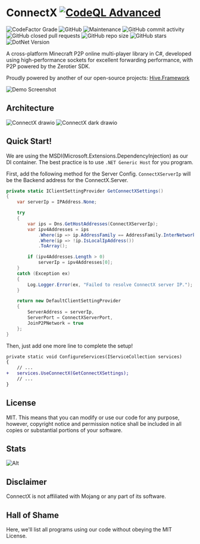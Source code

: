 # ConnectX [![CodeQL Advanced](https://github.com/Corona-Studio/ConnectX/actions/workflows/codeql.yml/badge.svg)](https://github.com/Corona-Studio/ConnectX/actions/workflows/codeql.yml)

![CodeFactor Grade](https://img.shields.io/codefactor/grade/github/corona-studio/connectx?logo=codefactor&style=for-the-badge)
![GitHub](https://img.shields.io/github/license/corona-studio/connectx?logo=github&style=for-the-badge)
![Maintenance](https://img.shields.io/maintenance/yes/2025?logo=diaspora&style=for-the-badge)
![GitHub commit activity](https://img.shields.io/github/commit-activity/m/Corona-Studio/connectx?style=for-the-badge)
![GitHub closed pull requests](https://img.shields.io/github/issues-pr-closed/corona-studio/connectx?logo=github&style=for-the-badge)
![GitHub repo size](https://img.shields.io/github/repo-size/corona-studio/connectx?logo=github&style=for-the-badge)
![GitHub stars](https://img.shields.io/github/stars/corona-studio/connectx?logo=github&style=for-the-badge)
![DotNet Version](https://img.shields.io/badge/.NET-9-blue?style=for-the-badge)

A cross-platform Minecraft P2P online multi-player library in C#, developed using high-performance sockets for excellent forwarding performance, with P2P powered by the Zerotier SDK.

Proudly powered by another of our open-source projects: [Hive.Framework](https://github.com/Corona-Studio/Hive.Framework)

![Demo Screenshot](https://github.com/user-attachments/assets/893ffc13-92b2-4700-bca1-6b8e5151efa8)

## Architecture

![ConnectX drawio](https://github.com/user-attachments/assets/fe47401c-6543-48a1-9c22-3617dfa9ce42#gh-light-mode-only)
![ConnectX dark drawio](https://github.com/user-attachments/assets/4d77b985-4c63-4c2b-a3f6-5e3b98ef9ff0#gh-dark-mode-only)

## Quick Start!

We are using the MSDI(Microsoft.Extensions.DependencyInjection) as our DI container. The best practice is to use `.NET Generic Host` for you program. 

First, add the following method for the Server Config. `ConnectXServerIp` will be the Backend address for the ConnectX.Server.

```c#
private static IClientSettingProvider GetConnectXSettings()
{
    var serverIp = IPAddress.None;

    try
    {
        var ips = Dns.GetHostAddresses(ConnectXServerIp);
        var ipv4Addresses = ips
            .Where(ip => ip.AddressFamily == AddressFamily.InterNetwork)
            .Where(ip => !ip.IsLocalIpAddress())
            .ToArray();

        if (ipv4Addresses.Length > 0)
            serverIp = ipv4Addresses[0];
    }
    catch (Exception ex)
    {
        Log.Logger.Error(ex, "Failed to resolve ConnectX server IP.");
    }

    return new DefaultClientSettingProvider
    {
        ServerAddress = serverIp,
        ServerPort = ConnectXServerPort,
        JoinP2PNetwork = true
    };
}
```

Then, just add one more line to complete the setup!

```diff
private static void ConfigureServices(IServiceCollection services)
{
    // ...
+   services.UseConnectX(GetConnectXSettings);
    // ...
}
```

## License

MIT. This means that you can modify or use our code for any purpose, however, copyright notice and permission notice shall be included in all copies or substantial portions of your software.

## Stats

![Alt](https://repobeats.axiom.co/api/embed/6087c9625a31a996d4aa921483f8b10ea00853d5.svg "Repobeats analytics image")

## Disclaimer

ConnectX is not affiliated with Mojang or any part of its software.

## Hall of Shame

Here, we'll list all programs using our code without obeying the  MIT License.
